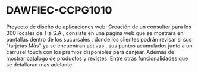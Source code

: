 # DAWFIEC-CCPG1010
Proyecto de diseño de aplicaciones web: Creación de un consultor para los 300 locales de Tia S.A , consiste en una pagina web que se mostrara en pantallas dentro de los sucursales , donde los clientes podrán revisar si sus "tarjetas Más" ya se encuentran activas , sus puntos acumulados junto a un carrusel touch con los premios disponibles para canjear. Ademas de mostrar catalogo de productos y revistes. Entre otras funcionalidades que se detallaran mas adelante.
